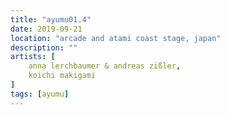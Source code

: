 ```yaml
---
title: "ayumu01.4"
date: 2019-09-21
location: "arcade and atami coast stage, japan"
description: ""
artists: [
    anna lerchbaumer & andreas zißler,
    koichi makigami
]
tags: [ayumu]
---
```

